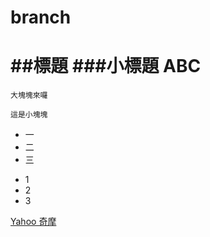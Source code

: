# branch
##標題
###小標題
ABC
==============
```
大塊塊來囉
```

`
這是小塊塊
`

* 一
* 二
* 三

+ 1
+ 2
+ 3

[Yahoo 奇摩](http://tw.yahoo.com)
